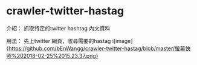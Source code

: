 # crawler-twitter-hastag
介紹：
抓取特定的twitter hashtag 內文資料

用法：
先上twitter 網頁，收尋需要的hastag 
i[image]{https://github.com/bEnWangg/crawler-twitter-hastag/blob/master/螢幕快照%202018-02-25%2015.23.37.png}

